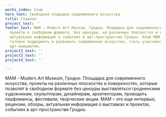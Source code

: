 ```yaml
---
works_index: true
hero_text: Свободная площадка современного искусства
title: Главная
project_text: ''
footer_text: МАМ — Modern Art Museum, Гродно. Площадка для современного искусства,
  проекты в свободном формате, без цензуры, на различных плоскостях и поверхностях,
  актуальная информация о событиях в арт-пространстве Гродно. Клуб MAM — сообщество,
  готовое поддержать и развивать современное искусство, стать участниками, спонсорами
  арт-инициатив.
project2_text: ''
project3_text: ''
project4_text: ''

---
```

<Hero :text="$page.frontmatter.hero_text" />
<ClientOnly> <WorksList /> </ClientOnly>

МАМ – Modern Art Museum, Гродно. Площадка для современного искусства, проекты на различных плоскостях и поверхностях, которые позволят в свободном формате без цензуры выставляться гродненским художникам, скульпторам, дизайнерам, архитекторам, проводить перфомансы, фестивали, творческие акции. МАМ – это еще интервью, рецензии, обзоры, актуальная информация о выставках и проектах, событиях в арт-пространстве Гродно.

<ClientOnly> <ProjectList /> </ClientOnly>